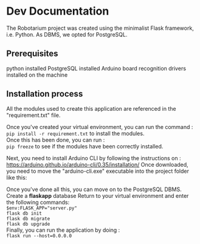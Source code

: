 # Dev Documentation
The Robotarium project was created using the minimalist Flask framework, i.e. Python. As DBMS, we opted for PostgreSQL.

## Prerequisites
python installed 
PostgreSQL installed
Arduino board recognition drivers installed on the machine

## Installation process
All the modules used to create this application are referenced in the "requirement.txt" file.

Once you've created your virtual environment, you can run the command : <br/>
 `pip install -r requirement.txt` to install the modules. <br/>
 Once this has been done, you can run : <br/>
 `pip freeze` to see if the modules have been correctly installed.

Next, you need to install Arduino CLI by following the instructions on :
https://arduino.github.io/arduino-cli/0.35/installation/ 
Once downloaded, you need to move the "arduino-cli.exe" executable into the project folder like this:

Once you've done all this, you can move on to the PostgreSQL DBMS. 
Create a **flaskapp** database 
Return to your virtual environment and enter the following commands: <br/> 
` $env:FLASK_APP="server.py" ` <br/>
`flask db init` <br/>
`flask db migrate` <br/>
`flask db upgrade` <br/>
Finally, you can run the application by doing : <br/>
`flask run --host=0.0.0.0`

